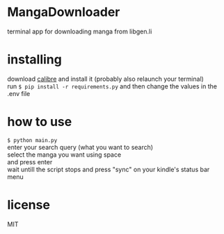# MangaDownloader
terminal app for downloading manga from libgen.li

# installing
download [calibre](https://calibre-ebook.com/download) and install it (probably also relaunch your terminal)  
run `$ pip install -r requirements.py` and then change the values in the .env file

# how to use
`$ python main.py`  
enter your search query (what you want to search)  
select the manga you want using space  
and press enter  
wait untill the script stops and press "sync" on your kindle's status bar menu

# license
MIT
